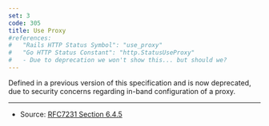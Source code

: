 ```yaml
---
set: 3
code: 305
title: Use Proxy
#references:
#   "Rails HTTP Status Symbol": "use_proxy"
#   "Go HTTP Status Constant": "http.StatusUseProxy"
#   - Due to deprecation we won't show this... but should we?
---
```


Defined in a previous version of this specification and is now deprecated, due
to security concerns regarding in-band configuration of a proxy.

---

* Source: [RFC7231 Section 6.4.5][1]

[1]: <http://tools.ietf.org/html/rfc7231#section-6.4.5>
